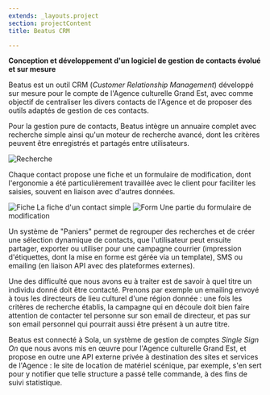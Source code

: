 ```yaml
---
extends: _layouts.project
section: projectContent
title: Beatus CRM

---
```


**Conception et développement d'un logiciel de gestion de contacts évolué et sur mesure**

Beatus est un outil CRM (_Customer Relationship Management_) développé sur mesure pour le compte de l'Agence culturelle Grand Est, avec comme objectif de centraliser les divers contacts de l'Agence et de proposer des outils adaptés de gestion de ces contacts.

Pour la gestion pure de contacts, Beatus intègre un annuaire complet avec recherche simple ainsi qu'un moteur de recherche avancé, dont les critères peuvent être enregistrés et partagés entre utilisateurs.

![Recherche](/assets/img/beatus/search.png)

Chaque contact propose une fiche et un formulaire de modification, dont l'ergonomie a été particulièrement travaillée avec le client pour faciliter les saisies, souvent en liaison avec d'autres données.

![Fiche](/assets/img/beatus/view.png)
La fiche d'un contact simple
![Form](/assets/img/beatus/form.png)
Une partie du formulaire de modification

Un système de "Paniers" permet de regrouper des recherches et de créer une sélection dynamique de contacts, que l'utilisateur peut ensuite partager, exporter ou utiliser pour une campagne courrier (impression d'étiquettes, dont la mise en forme est gérée via un template), SMS ou emailing (en liaison API avec des plateformes externes).

Une des difficulté que nous avons eu à traiter est de savoir à quel titre un individu donné doit être contacté. Prenons par exemple un emailing envoyé à tous les directeurs de lieu culturel d'une région donnée : une fois les critères de recherche établis, la campagne qui en découle doit bien faire attention de contacter tel personne sur son email de directeur, et pas sur son email personnel qui pourrait aussi être présent à un autre titre.

Beatus est connecté à Sola, un système de gestion de comptes _Single Sign On_ que nous avons mis en œuvre pour l'Agence culturelle Grand Est, et propose en outre une API externe privée à destination des sites et services de l'Agence : le site de location de matériel scénique, par exemple, s'en sert pour y notifier que telle structure a passé telle commande, à des fins de suivi statistique.